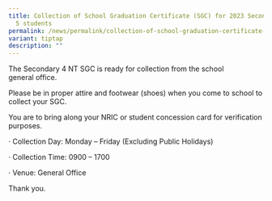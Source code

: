 ```yaml
---
title: Collection of School Graduation Certificate (SGC) for 2023 Secondary 4 &
  5 students
permalink: /news/permalink/collection-of-school-graduation-certificate-sgc-for-2023-4nt-students/
variant: tiptap
description: ""
---
```

<p>The Secondary 4 NT&nbsp;SGC&nbsp;is ready for&nbsp;collection from the
school general&nbsp;office.</p>
<p>Please be in proper&nbsp;attire and footwear (shoes) when you come to
school to collect your&nbsp;SGC.&nbsp;</p>
<p>You are to&nbsp;bring along your NRIC or student concession card for verification
purposes.</p>
<p>· Collection Day: Monday – Friday (Excluding Public Holidays)</p>
<p>· Collection Time: 0900 – 1700</p>
<p>· Venue: General Office</p>
<p>Thank you.</p>